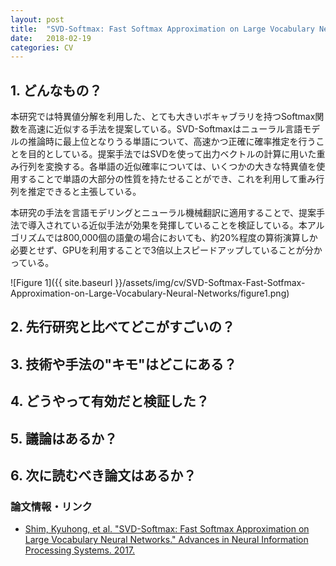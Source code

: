 ```yaml
---
layout: post
title:  "SVD-Softmax: Fast Softmax Approximation on Large Vocabulary Neural Networks"
date:   2018-02-19
categories: CV
---
```


## 1. どんなもの？

本研究では特異値分解を利用した、とても大きいボキャブラリを持つSoftmax関数を高速に近似する手法を提案している。SVD-Softmaxはニューラル言語モデルの推論時に最上位となりうる単語について、高速かつ正確に確率推定を行うことを目的としている。提案手法ではSVDを使って出力ベクトルの計算に用いた重み行列を変換する。各単語の近似確率については、いくつかの大きな特異値を使用することで単語の大部分の性質を持たせることができ、これを利用して重み行列を推定できると主張している。

本研究の手法を言語モデリングとニューラル機械翻訳に適用することで、提案手法で導入されている近似手法が効果を発揮していることを検証している。本アルゴリズムでは800,000個の語彙の場合においても、約20%程度の算術演算しか必要とせず、GPUを利用することで3倍以上スピードアップしていることが分かっている。

![Figure 1]({{ site.baseurl }}/assets/img/cv/SVD-Softmax-Fast-Sotfmax-Approximation-on-Large-Vocabulary-Neural-Networks/figure1.png)

## 2. 先行研究と比べてどこがすごいの？

## 3. 技術や手法の"キモ"はどこにある？

## 4. どうやって有効だと検証した？

## 5. 議論はあるか？

## 6. 次に読むべき論文はあるか？

### 論文情報・リンク

- [Shim, Kyuhong, et al. "SVD-Softmax: Fast Softmax Approximation on Large Vocabulary Neural Networks." Advances in Neural Information Processing Systems. 2017.](http://papers.nips.cc/paper/7130-svd-softmax-fast-softmax-approximation-on-large-vocabulary-neural-networks)
